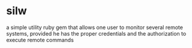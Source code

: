 silw
====

a simple utility ruby gem that allows one user to monitor several remote systems, provided he has the proper credentials and the authorization to execute remote commands
